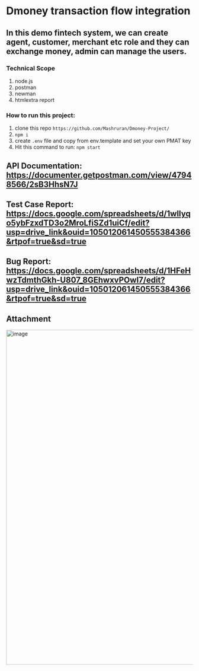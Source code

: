 # Dmoney transaction flow integration

## In this demo fintech system, we can create agent, customer, merchant etc role and they can exchange money, admin can manage the users.

### Technical Scope
1. node.js
2. postman
3. newman
4. htmlextra report

### How to run this project:
1. clone this repo ```https://github.com/Mashruran/Dmoney-Project/```
2. ```npm i```
3. create `.env` file and copy from env.template and set your own PMAT key
4. Hit this command to run: ```npm start```

 ## API Documentation: https://documenter.getpostman.com/view/47948566/2sB3HhsN7J
 ## Test Case Report: https://docs.google.com/spreadsheets/d/1wlIyqo5ybFzxdTD3o2MroLfiSZd1uiCf/edit?usp=drive_link&ouid=105012061450555384366&rtpof=true&sd=true
 ## Bug Report: https://docs.google.com/spreadsheets/d/1HFeHwzTdmthGkh-U807_8GEhwxvPOwI7/edit?usp=drive_link&ouid=105012061450555384366&rtpof=true&sd=true

 ## Attachment
 <img width="927" height="904" alt="image" src="https://github.com/user-attachments/assets/3369f39e-10f1-40f4-91b2-5f9e15c5a52c" />
